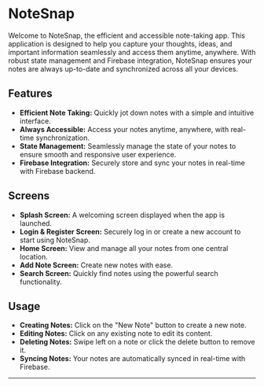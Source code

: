 # NoteSnap

Welcome to NoteSnap, the efficient and accessible note-taking app. This application is designed to help you capture your thoughts, ideas, and important information seamlessly and access them anytime, anywhere. With robust state management and Firebase integration, NoteSnap ensures your notes are always up-to-date and synchronized across all your devices.

## Features
- **Efficient Note Taking:** Quickly jot down notes with a simple and intuitive interface.
- **Always Accessible:** Access your notes anytime, anywhere, with real-time synchronization.
- **State Management:** Seamlessly manage the state of your notes to ensure smooth and responsive user experience.
- **Firebase Integration:** Securely store and sync your notes in real-time with Firebase backend.
  
## Screens
- **Splash Screen:** A welcoming screen displayed when the app is launched.
- **Login & Register Screen:** Securely log in or create a new account to start using NoteSnap.
- **Home Screen:** View and manage all your notes from one central location.
- **Add Note Screen:** Create new notes with ease.
- **Search Screen:** Quickly find notes using the powerful search functionality.

## Usage
- **Creating Notes:** Click on the "New Note" button to create a new note.
- **Editing Notes:** Click on any existing note to edit its content.
- **Deleting Notes:** Swipe left on a note or click the delete button to remove it.
- **Syncing Notes:** Your notes are automatically synced in real-time with Firebase.

---
